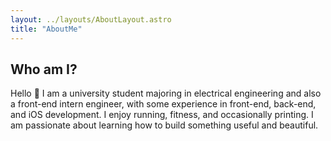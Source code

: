 ```yaml
---
layout: ../layouts/AboutLayout.astro
title: "AboutMe"
---
```


## Who am I?

Hello 👋 I am a university student majoring in electrical engineering and also a front-end intern engineer, with some experience in front-end, back-end, and iOS development. I enjoy running, fitness, and occasionally printing. I am passionate about learning how to build something useful and beautiful.
